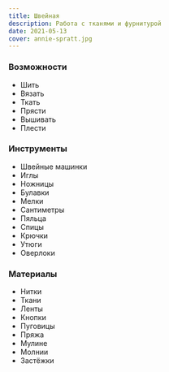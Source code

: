 ```yaml
---
title: Швейная
description: Работа с тканями и фурнитурой
date: 2021-05-13
cover: annie-spratt.jpg
---
```


### Возможности

- Шить
- Вязать
- Ткать
- Прясти
- Вышивать
- Плести

### Инструменты

- Швейные машинки
- Иглы
- Ножницы
- Булавки
- Мелки
- Сантиметры
- Пяльца
- Спицы
- Крючки
- Утюги
- Оверлоки

### Материалы

- Нитки
- Ткани
- Ленты
- Кнопки
- Пуговицы
- Пряжа
- Мулине
- Молнии
- Застёжки
